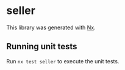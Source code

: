 # seller

This library was generated with [Nx](https://nx.dev).

## Running unit tests

Run `nx test seller` to execute the unit tests.
